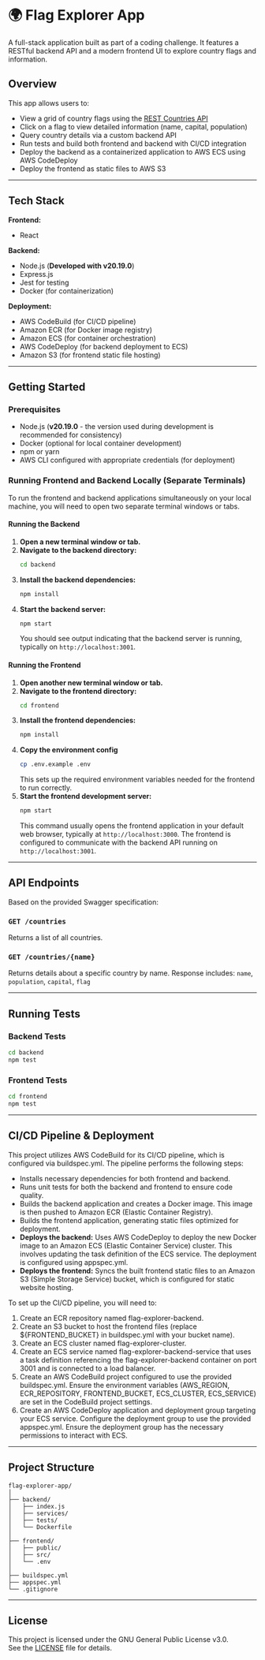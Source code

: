 # 🌍 Flag Explorer App

A full-stack application built as part of a coding challenge. It features a RESTful backend API and a modern frontend UI to explore country flags and information.

## Overview

This app allows users to:

- View a grid of country flags using the [REST Countries API](https://restcountries.com/v3.1/all)
- Click on a flag to view detailed information (name, capital, population)
- Query country details via a custom backend API
- Run tests and build both frontend and backend with CI/CD integration
- Deploy the backend as a containerized application to AWS ECS using AWS CodeDeploy
- Deploy the frontend as static files to AWS S3

---

## Tech Stack

**Frontend:**

- React

**Backend:**

- Node.js (**Developed with v20.19.0**)
- Express.js
- Jest for testing
- Docker (for containerization)

**Deployment:**

- AWS CodeBuild (for CI/CD pipeline)
- Amazon ECR (for Docker image registry)
- Amazon ECS (for container orchestration)
- AWS CodeDeploy (for backend deployment to ECS)
- Amazon S3 (for frontend static file hosting)

---

## Getting Started

### Prerequisites

- Node.js (**v20.19.0** - the version used during development is recommended for consistency)
- Docker (optional for local container development)
- npm or yarn
- AWS CLI configured with appropriate credentials (for deployment)

### Running Frontend and Backend Locally (Separate Terminals)

To run the frontend and backend applications simultaneously on your local machine, you will need to open two separate terminal windows or tabs.

#### Running the Backend

1.  **Open a new terminal window or tab.**
2.  **Navigate to the backend directory:**
    ```bash
    cd backend
    ```
3.  **Install the backend dependencies:**
    ```bash
    npm install
    ```
4.  **Start the backend server:**
    ```bash
    npm start
    ```
    You should see output indicating that the backend server is running, typically on `http://localhost:3001`.

#### Running the Frontend

1.  **Open another new terminal window or tab.**
2.  **Navigate to the frontend directory:**
    ```bash
    cd frontend
    ```
3.  **Install the frontend dependencies:**
    ```bash
    npm install
    ```
4.  **Copy the environment config**
    ```bash
    cp .env.example .env
    ```
    This sets up the required environment variables needed for the frontend to run correctly.
5.  **Start the frontend development server:**
    ```bash
    npm start
    ```
    This command usually opens the frontend application in your default web browser, typically at `http://localhost:3000`. The frontend is configured to communicate with the backend API running on `http://localhost:3001`.

---

## API Endpoints

Based on the provided Swagger specification:

### `GET /countries`

Returns a list of all countries.

### `GET /countries/{name}`

Returns details about a specific country by name.
Response includes: `name`, `population`, `capital`, `flag`

---

## Running Tests

### Backend Tests

```bash
cd backend
npm test
```

### Frontend Tests

```bash
cd frontend
npm test
```

---

## CI/CD Pipeline & Deployment

This project utilizes AWS CodeBuild for its CI/CD pipeline, which is configured via buildspec.yml. The pipeline performs the following steps:

- Installs necessary dependencies for both frontend and backend.
- Runs unit tests for both the backend and frontend to ensure code quality.
- Builds the backend application and creates a Docker image. This image is then pushed to Amazon ECR (Elastic Container Registry).
- Builds the frontend application, generating static files optimized for deployment.
- **Deploys the backend:** Uses AWS CodeDeploy to deploy the new Docker image to an Amazon ECS (Elastic Container Service) cluster. This involves updating the task definition of the ECS service. The deployment is configured using appspec.yml.
- **Deploys the frontend:** Syncs the built frontend static files to an Amazon S3 (Simple Storage Service) bucket, which is configured for static website hosting.

To set up the CI/CD pipeline, you will need to:

1. Create an ECR repository named flag-explorer-backend.
2. Create an S3 bucket to host the frontend files (replace ${FRONTEND_BUCKET} in buildspec.yml with your bucket name).
3. Create an ECS cluster named flag-explorer-cluster.
4. Create an ECS service named flag-explorer-backend-service that uses a task definition referencing the flag-explorer-backend container on port 3001 and is connected to a load balancer.
5. Create an AWS CodeBuild project configured to use the provided buildspec.yml. Ensure the environment variables (AWS_REGION, ECR_REPOSITORY, FRONTEND_BUCKET, ECS_CLUSTER, ECS_SERVICE) are set in the CodeBuild project settings.
6. Create an AWS CodeDeploy application and deployment group targeting your ECS service. Configure the deployment group to use the provided appspec.yml. Ensure the deployment group has the necessary permissions to interact with ECS.

---

## Project Structure

```
flag-explorer-app/
│
├── backend/
│   ├── index.js
│   ├── services/
│   ├── tests/
│   └── Dockerfile
│
├── frontend/
│   ├── public/
│   ├── src/
│   └── .env
│
├── buildspec.yml
├── appspec.yml
└── .gitignore
```

---

## License

This project is licensed under the GNU General Public License v3.0.  
See the [LICENSE](https://www.gnu.org/licenses/gpl-3.0.en.html) file for details.
